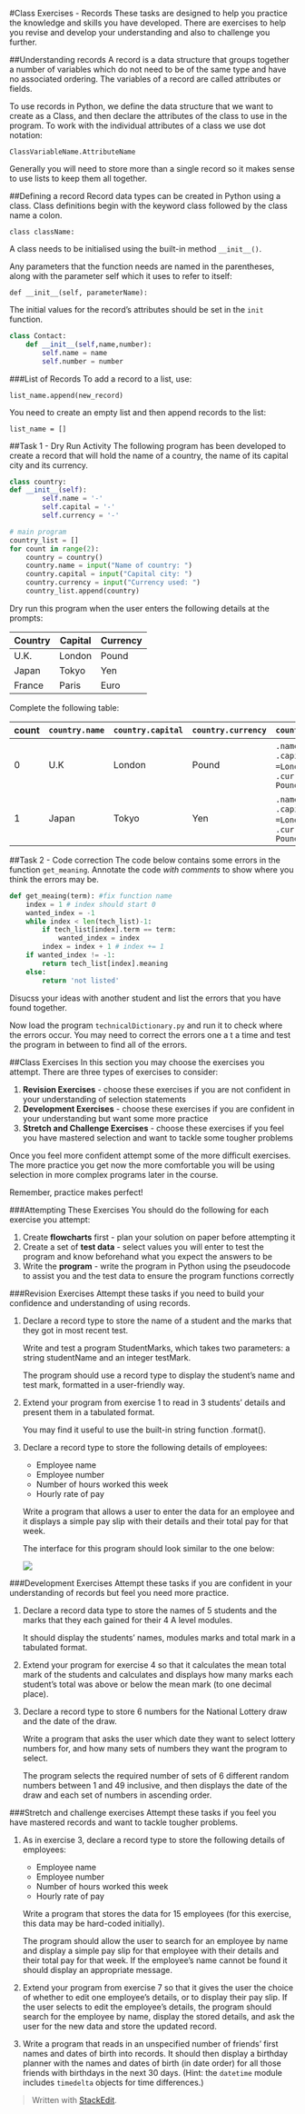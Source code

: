 #Class Exercises - Records
These tasks are designed to help you practice the knowledge and skills you have developed. There are exercises to help you revise and develop your understanding and also to challenge you further.

##Understanding records
A record is a data structure that groups together a number of variables which do not need to be of the same type and have no associated ordering. The variables of a record are called attributes or fields.

To use records in Python, we define the data structure that we want to create as a Class, and then declare the attributes of the class to use in the program.
To work with the individual attributes of a class we use dot notation:

`ClassVariableName.AttributeName`

Generally you will need to store more than a single record so it makes sense to use lists to keep them all together.

##Defining a record
Record data types can be created in Python using a class. Class definitions begin with the keyword class followed by the class name a colon.

`class className:`

A class needs to be initialised using the built-in method `__init__()`.

Any parameters that the function needs are named in the parentheses, along with the parameter self which it uses to refer to itself:

`def __init__(self, parameterName):`

The initial values for the record’s attributes should be set in the `init` function.

```python
class Contact:
    def __init__(self,name,number):
        self.name = name
        self.number = number
```

###List of Records
To add a record to a list, use:

`list_name.append(new_record)`

You need to create an empty list and then append records to the list:

`list_name = []`

##Task 1 - Dry Run Activity
The following program has been developed to create a record that will hold the name of a country, the name of its capital city and its currency.

```python
class country:
def __init__(self):
        self.name = '-'
        self.capital = '-'
        self.currency = '-'

# main program
country_list = []
for count in range(2):
    country = country()
    country.name = input("Name of country: ")
    country.capital = input("Capital city: ")
    country.currency = input("Currency used: ")
    country_list.append(country)
```

Dry run this program when the user enters the following details at the prompts:

|Country|Capital|Currency|
|-------|-------|--------|
|U.K.|London|Pound|
|Japan|Tokyo|Yen|
|France|Paris|Euro|

Complete the following table:

|count|`country.name`|`country.capital`|`country.currency`|`country_list[0]`|`country_list[1]`|`country_list[2]`|
|-----|--------------|-----------------|------------------|-----------------|------------------|-----------------|
| 0| U.K|London |Pound |`.name = U.K `, `.capital =London `, `.currency = Pound `|  | | |
| 1|Japan |Tokyo |Yen | `.name = U.K `, `.capital =London `, `.currency = Pound `|  `.name = Japan `, `.capital = Tokyo`, `.currency = Yen`|  | |


##Task 2 - Code correction
The code below contains some errors in the function `get_meaning`. Annotate the code *with comments* to show where you think the errors may be.

```python
def get_meaing(term): #fix function name
    index = 1 # index should start 0
    wanted_index = -1
    while index < len(tech_list)-1: 
        if tech_list[index].term == term:
            wanted_index = index
        index = index + 1 # index += 1
    if wanted_index != -1:
        return tech_list[index].meaning
    else:
        return 'not listed'
```

Disucss your ideas with another student and list the errors that you have found together.

Now load the program `technicalDictionary.py` and run it to check where the errors occur. You may need to correct the errors one a t a time and test the program in between to find all of the errors.

##Class Exercises
In this section you may choose the exercises you attempt. There are three types of exercises to consider:

1. **Revision Exercises** - choose these exercises if you are not confident in your understanding of selection statements
2. **Development Exercises** - choose these exercises if you are confident in your understanding but want some more practice
3. **Stretch and Challenge Exercises** - choose these exercises if you feel you have mastered selection and want to tackle some tougher problems

Once you feel more confident attempt some of the more difficult exercises. The more practice you get now the more comfortable you will be using selection in more complex programs later in the course.

Remember, practice makes perfect!

###Attempting These Exercises
You should do the following for each exercise you attempt:

1. Create **flowcharts** first - plan your solution on paper before attempting it
2. Create a set of **test data** - select values you will enter to test the program and know beforehand what you expect the answers to be
3. Write the **program** - write the program in Python using the pseudocode to assist you and the test data to ensure the program functions correctly

###Revision Exercises
Attempt these tasks if you need to build your confidence and understanding of using records.

1. Declare a record type to store the name of a student and the marks that they got in most recent test.

    Write and test a program StudentMarks, which takes two parameters: a string studentName and an integer testMark.

    The program should use a record type to display the student’s name and test mark, formatted in a user-friendly way.

2. Extend your program from exercise 1 to read in 3 students’ details and present them in a tabulated format.

    You may find it useful to use the built-in string function .format().

3. Declare a record type to store the following details of employees:

    - Employee name
    - Employee number
    - Number of hours worked this week
    - Hourly rate of pay

    Write a program that allows a user to enter the data for an employee and it displays a simple pay slip with their details and their total pay for that week.

    The interface for this program should look similar to the one below:

    ![](https://www.dropbox.com/s/de9xtfbtf7ksskg/pay_slip.jpg?dl=1)

###Development Exercises
Attempt these tasks if you are confident in your understanding of records but feel you need more practice.

1. Declare a record data type to store the names of 5 students and the marks that they each gained for their 4 A level modules.

    It should display the students’ names, modules marks and total mark in a tabulated format.
2. Extend your program for exercise 4 so that it calculates the mean total mark of the students and calculates and displays how many marks each student’s total was above or below the mean mark (to one decimal place).
3. Declare a record type to store 6 numbers for the National Lottery draw and the date of the draw.

    Write a program that asks the user which date they want to select lottery numbers for, and how many sets of numbers they want the program to select.

    The program selects the required number of sets of 6 different random numbers between 1 and 49 inclusive, and then displays the date of the draw and each set of numbers in ascending order.

###Stretch and challenge exercises
Attempt these tasks if you feel you have mastered records and want to tackle tougher problems.

1. As in exercise 3, declare a record type to store the following details of employees:

    - Employee name
    - Employee number
    - Number of hours worked this week
    - Hourly rate of pay

    Write a program that stores the data for 15 employees (for this exercise, this data may be hard-coded initially).

    The program should allow the user to search for an employee by name and display a simple pay slip for that employee with their details and their total pay for that week. If the employee’s name cannot be found it should display an appropriate message.

2. Extend your program from exercise 7 so that it gives the user the choice of whether to edit one employee’s details, or to display their pay slip. If the user selects to edit the employee’s details, the program should search for the employee by name, display the stored details, and ask the user for the new data and store the updated record.
9.  Write a program that reads in an unspecified number of friends’ first names and dates of birth into records. It should then display a birthday planner with the names and dates of birth (in date order) for all those friends with birthdays in the next 30 days. (Hint: the `datetime` module includes `timedelta` objects for time differences.)









> Written with [StackEdit](https://stackedit.io/).